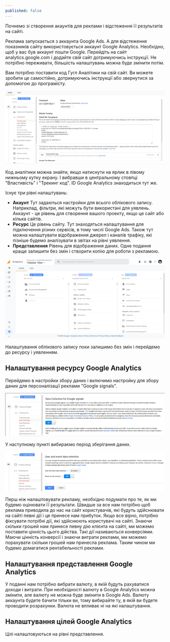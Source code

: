```yaml
---
published: false
---
```

Почнемо зі створення акаунтів для реклами і відстеження її результатів на сайті.

Реклама запускається з аккаунта Google Ads. А для відстеження показників сайту використовується аккаунт Google Analytics. Необхідно, щоб у вас був аккаунт пошти Google. Перейдіть на сайт analytics.google.com і додайте свій сайт дотримуючись інструкції. Не потрібно переживати, більшість налаштувань можна буде змінити потім.

Вам потрібно поставити код Гугл Аналітики на свій сайт. Ви можете зробити це самостійно, дотримуючись інструкції або звернутися за допомогою до програмісту.

![Ставимо код Google Analytics](/images/ga1.png)

Код аналітики можна знайти, якщо натиснути на ярлик в лівому нижньому кутку екрану. І вибравши в центральному стовпці "Властивість" і "Трекинг код". ID Google Analytics знаходиться тут же.

Існує три рівні налаштувань:
- **Акаунт**
	Тут задаються настройки для всього облікового запису. Наприклад, фільтри, які можуть бути використані для уявлень. Аккаунт - це рівень для створення вашого проекту, якщо це сайт або кілька сайтів.
- **Ресурс**
	Це рівень сайту. Тут знаходяться налаштування для підключення різних сервісів, в тому числі Google Ads. Також тут можна налаштувати відображення джерел і каналів трафіку, які пізніше будемо аналізувати в звітах на рівні уявлення.
- **Представлення**
    Рівень для відображення даних. Одне подання краще залишити без змін і створити копію для роботи з рекламою.

![Рівні налаштувань Google Analytics](/images/ga2.png)

Налаштування облікового запису поки залишимо без змін і перейдемо до ресурсу і уявленням.

## Налаштування ресурсу Google Analytics

Перейдемо в настройки збору даних і включимо настройку для збору даних для персоналізації реклами "Google signals".

![Google Analytics: Google signals](/images/ga3.png)

У наступному пункті вибираємо період зберігання даних. 

![Період зберігання даних Google Analytics](/images/ga4.png)

Перш ніж налаштовувати рекламу, необхідно подумати про те, як ми будемо оцінювати її результати. Швидше за все нам потрібно щоб реклама приводила до нас на сайт користувачів, які будуть здійснювати на сайті певні дії і це принесе нам прибуток. Якщо все вірно, потрібно фіксувати потрібні дії, які здійснюють користувачі на сайті. Знаючи скільки грошей нам принесе певну дію клієнта на сайті, ми можемо поставити цінність цього дійства. Такі дії називаються конверсіями. Маючи цінність конверсії і знаючи витрати реклами, ми можемо порахувати скільки грошей нам принесла реклама. Таким чином ми будемо домагатися рентабельності реклами.

## Налаштування представлення Google Analytics

У поданні нам потрібно вибрати валюту, в якій будуть рахуватися доходи і витрати. При необхідності валюту в Google Analytics можна змінити, але валюту не можна буде змінити в Google Ads. Валюту аккаунта будете бачити тільки ви, тому вибирайте ту, в якій ви будете проводити розрахунки. Валюта не впливає ні на які налаштування.

## Налаштування цілей Google Analytics

Цілі налаштовуються на рівні представлення.